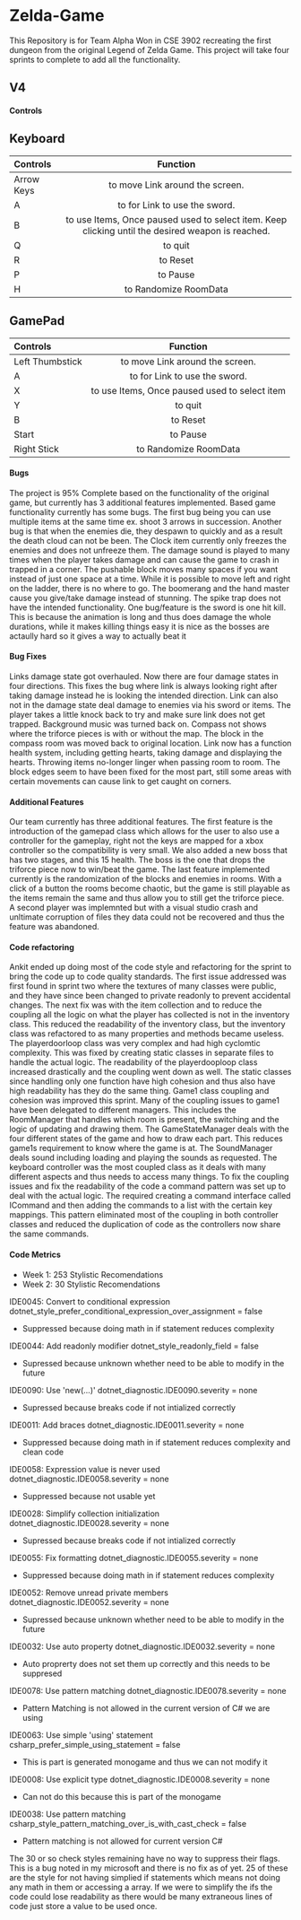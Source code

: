 # Zelda-Game

This Repository is for Team Alpha Won in CSE 3902 recreating the first dungeon from the original Legend of Zelda Game. This project will take four sprints to complete to add all the functionality. 

## V4

#### Controls

## Keyboard

Controls | Function
| :--- | :---:
Arrow Keys  | to move Link around the screen.
  A | to for Link to use the sword. 
  B | to use Items, Once paused used to select item. Keep clicking until the desired weapon is reached.
  Q | to quit
  R | to Reset
  P | to Pause
  H | to Randomize RoomData

## GamePad
 
Controls | Function
| :--- | :---:
Left Thumbstick  | to move Link around the screen.
  A | to for Link to use the sword. 
  X | to use Items, Once paused used to select item
  Y | to quit
  B | to Reset
  Start | to Pause
  Right Stick | to Randomize RoomData
  
#### Bugs
  The project is 95% Complete based on the functionality of the original game, but currently has 3 additional features implemented. Based game functionality currently has some bugs. The first bug being you can use multiple items at the same time ex. shoot 3 arrows in succession. Another bug is that when the enemies die, they despawn to quickly and as a result the death cloud can not be been. The Clock item currently only freezes the enemies and does not unfreeze them. The damage sound is played to many times when the player takes damage and can cause the game to crash in trapped in a corner. The pushable block moves many spaces if you want instead of just one space at a time. While it is possible to move left and right on the ladder, there is no where to go. The boomerang and the hand master cause you give/take damage instead of stunning. The spike trap does not have the intended functionality. One bug/feature is the sword is one hit kill. This is because the animation is long and thus does damage the whole durations, while it makes killing things easy it is nice as the bosses are actaully hard so it gives a way to actually beat it
  
#### Bug Fixes
  Links damage state got overhauled. Now there are four damage states in four directions. This fixes the bug where link is always looking right after taking damage instead he is looking the intended direction. Link can also not in the damage state deal damage to enemies via his sword or items. The player takes a little knock back to try and make sure link does not get trapped. Background music was turned back on. Compass not shows where the triforce pieces is with or without the map. The block in the compass room was moved back to original location. Link now has a function health system, including getting hearts, taking damage and displaying the hearts. Throwing items no-longer linger when passing room to room. The block edges seem to have been fixed for the most part, still some areas with certain movements can cause link to get caught on corners. 

#### Additional Features
  Our team currently has three additional features. The first feature is the introduction of the gamepad class which allows for the user to also use a controller for the gameplay, right not the keys are mapped for a xbox controller so the compatibility is very small. We also added a new boss that has two stages, and this 15 health. The boss is the one that drops the triforce piece now to win/beat the game. The last feature implemented currently is the randomization of the blocks and enemies in rooms. With a click of a button the rooms become chaotic, but the game is still playable as the items remain the same and thus allow you to still get the triforce piece. A second player was implemnted but with a visual studio crash and unltimate corruption of files they data could not be recovered and thus the feature was abandoned.
  
#### Code refactoring
  Ankit ended up doing most of the code style and refactoring for the sprint to bring the code up to code quality standards. The first issue addressed was first found in sprint two where the textures of many classes were public, and they have since been changed to private readonly to prevent accidental changes. The next fix was with the item collection and to reduce the coupling all the logic on what the player has collected is not in the inventory class. This reduced the readability of the inventory class, but the inventory class was refactored to as many properties and methods became useless. The playerdoorloop class was very complex and had high cyclomtic complexity. This was fixed by creating static classes in separate files to handle the actual logic. The readability of the playerdooploop class increased drastically and the coupling went down as well. The static classes since handling only one function have high cohesion and thus also have high readability has they do the same thing. Game1 class coupling and cohesion was improved this sprint. Many of the coupling issues to game1 have been delegated to different managers. This includes the RoomManager that handles which room is present, the switching and the logic of updating and drawing them. The GameStateManager deals with the four different states of the game and how to draw each part. This reduces game1s requirement to know where the game is at. The SoundManager deals sound including loading and playing the sounds as requested. The keyboard controller was the most coupled class as it deals with many different aspects and thus needs to access many things. To fix the coupling issues and fix the readability of the code a command pattern was set up to deal with the actual logic. The required creating a command interface called ICommand and then adding the commands to a list with the certain key mappings. This pattern eliminated most of the coupling in both controller classes and reduced the duplication of code as the controllers now share the same commands. 

#### Code Metrics

   - Week 1: 253 Stylistic Recomendations
   - Week 2: 30 Stylistic Recomendations
   
  IDE0045: Convert to conditional expression
  dotnet_style_prefer_conditional_expression_over_assignment = false
  - Suppressed because doing math in if statement reduces complexity

  IDE0044: Add readonly modifier
  dotnet_style_readonly_field = false
  - Supressed because unknown whether need to be able to modify in the future

  IDE0090: Use 'new(...)'
  dotnet_diagnostic.IDE0090.severity = none
  - Supressed because breaks code if not intialized correctly

  IDE0011: Add braces
  dotnet_diagnostic.IDE0011.severity = none
  - Suppressed because doing math in if statement reduces complexity and clean code

  IDE0058: Expression value is never used
  dotnet_diagnostic.IDE0058.severity = none
  - Suppressed because not usable yet

  IDE0028: Simplify collection initialization
  dotnet_diagnostic.IDE0028.severity = none
  - Supressed because breaks code if not intialized correctly

  IDE0055: Fix formatting
  dotnet_diagnostic.IDE0055.severity = none
  - Suppressed because doing math in if statement reduces complexity

  IDE0052: Remove unread private members
  dotnet_diagnostic.IDE0052.severity = none
   - Supressed because unknown whether need to be able to modify in the future

  IDE0032: Use auto property
  dotnet_diagnostic.IDE0032.severity = none
  - Auto proprerty does not set them up correctly and this needs to be suppresed

  IDE0078: Use pattern matching
  dotnet_diagnostic.IDE0078.severity = none
  - Pattern Matching is not allowed in the current version of C# we are using 

  IDE0063: Use simple 'using' statement
  csharp_prefer_simple_using_statement = false
  - This is part is generated monogame and thus we can not modify it

  IDE0008: Use explicit type
  dotnet_diagnostic.IDE0008.severity = none
  - Can not do this because this is part of the monogame

  IDE0038: Use pattern matching
  csharp_style_pattern_matching_over_is_with_cast_check = false
  - Pattern matching is not allowed for current version C#

The 30 or so check styles remaining have no way to suppress their flags. This is a bug noted in my microsoft and there is no fix as of yet. 25 of these are the style for not having simplied if statements which means not doing any math in them or accessing a array. If we were to simplify the ifs the code could lose readability as there would be many extraneous lines of code just store a value to be used once. 
